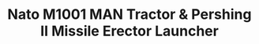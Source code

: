 ---
layout: product
title: "Nato M1001 MAN Tractor & Pershing Ⅱ Missile Erector Launcher"
price: "3700" 
desc: "Maketa"
img_path: "/assets/img/UA72084.jpg"
brand: "N/A"
available: false
special_offer: false
new: false
soon: false
cat: "010000"
subcat: "013300"
subsubcat: "0N/A"
sifra: "UA72084"
popular: false
---